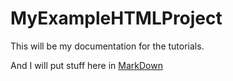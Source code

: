 MyExampleHTMLProject
====================

This will be my documentation for the tutorials. 

And I will put stuff here in [MarkDown](http://daringfireball.net/projects/markdown/)